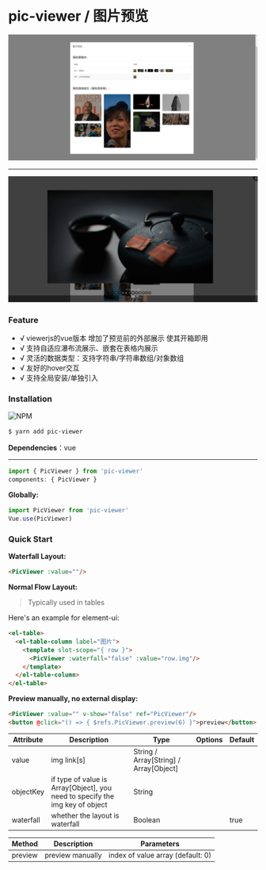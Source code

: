 # pic-viewer / 图片预览

![before preview](./preview/outside.png)

<hr/>

![previewing](./preview/previewing.png)

### Feature

- √ viewerjs的vue版本 增加了预览前的外部展示 使其开箱即用
- √ 支持自适应瀑布流展示、嵌套在表格内展示
- √ 灵活的数据类型：支持字符串/字符串数组/对象数组
- √ 友好的hover交互
- √ 支持全局安装/单独引入

### Installation
![NPM](https://nodei.co/npm/pic-viewer.png)
``` bash
$ yarn add pic-viewer
```

**Dependencies**：vue

<hr/>

```js
import { PicViewer } from 'pic-viewer'
components: { PicViewer }
```

**Globally:**
```js
import PicViewer from 'pic-viewer'
Vue.use(PicViewer)
```

### Quick Start

**Waterfall Layout:**
```html
<PicViewer :value=""/>
```

**Normal Flow Layout:**

> Typically used in tables

Here's an example for element-ui:

```html
<el-table>
  <el-table-column label="图片">
    <template slot-scope="{ row }">
      <PicViewer :waterfall="false" :value="row.img"/>
    </template>
  </el-table-column>
</el-table>
```

**Preview manually, no external display:**
```html
<PicViewer :value="" v-show="false" ref="PicViewer"/>
<button @click="() => { $refs.PicViewer.preview(6) }">preview</button>
```

| Attribute | Description | Type | Options | Default |
| --- | --- | --- | --- | --- |
| value | img link[s] | String / Array[String] / Array[Object] | | |
| objectKey | if type of value is Array[Object], you need to specify the img key of object | String | | |
| waterfall | whether the layout is waterfall | Boolean | | true |

| Method | Description | Parameters |
| --- | --- | --- |
| preview | preview manually | index of value array (default: 0) |
